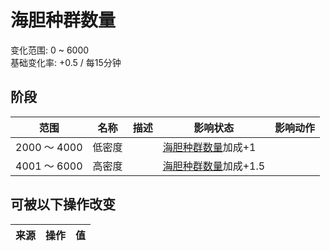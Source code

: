 # 海胆种群数量  
变化范围: 0 ~ 6000  
基础变化率: +0.5 / 每15分钟  
## 阶段  
范围  |  名称  |  描述  |  影响状态  |  影响动作  
----  |  ----  |  ----  |  ----  |  ----  
2000 ～ 4000  |  低密度  |    |  [海胆种群数量](Pop_Urchin.md)加成+1  |    
4001 ～ 6000  |  高密度  |    |  [海胆种群数量](Pop_Urchin.md)加成+1.5  |    
## 可被以下操作改变  
来源  |  操作  |  值  
----  |  ----  |  ----  
